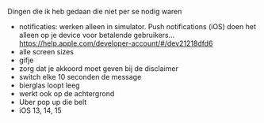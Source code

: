 Dingen die ik heb gedaan die niet per se nodig waren
- notificaties: werken alleen in simulator. Push notifications (iOS) doen het alleen op je device voor betalende gebruikers... https://help.apple.com/developer-account/#/dev21218dfd6
- alle screen sizes
- gifje
- zorg dat je akkoord moet geven bij de disclaimer
- switch elke 10 seconden de message
- bierglas loopt leeg
- werkt ook op de achtergrond
- Uber pop up die belt
- iOS 13, 14, 15

